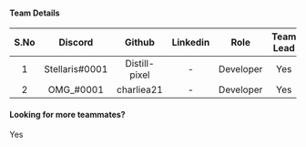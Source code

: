 #### Team Details
| S.No |     Discord    |     Github    | Linkedin |    Role   | Team Lead |
|:----:|:--------------:|:-------------:|:--------:|:---------:|:---------:|
|   1  | Stellaris#0001 | Distill-pixel |     -    | Developer |    Yes    |
|   2  | OMG_#0001      | charliea21    |     -    | Developer |    Yes    |

#### Looking for more teammates?
Yes
